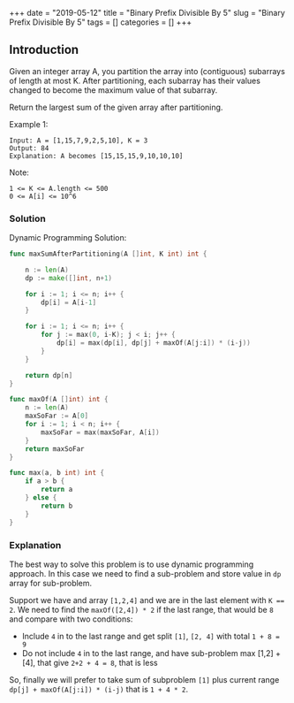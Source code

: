 +++
date = "2019-05-12"
title = "Binary Prefix Divisible By 5"
slug = "Binary Prefix Divisible By 5"
tags = []
categories = []
+++

## Introduction

Given an integer array A, you partition the array into (contiguous) subarrays of length at most K.  After partitioning, each subarray has their values changed to become the maximum value of that subarray.

Return the largest sum of the given array after partitioning.



Example 1:
```
Input: A = [1,15,7,9,2,5,10], K = 3
Output: 84
Explanation: A becomes [15,15,15,9,10,10,10]
```

Note:
```
1 <= K <= A.length <= 500
0 <= A[i] <= 10^6
```

### Solution

Dynamic Programming Solution:
``` go
func maxSumAfterPartitioning(A []int, K int) int {

    n := len(A)
    dp := make([]int, n+1)

    for i := 1; i <= n; i++ {
        dp[i] = A[i-1]
    }

    for i := 1; i <= n; i++ {
        for j := max(0, i-K); j < i; j++ {
            dp[i] = max(dp[i], dp[j] + maxOf(A[j:i]) * (i-j))
        }
    }

    return dp[n]
}

func maxOf(A []int) int {
    n := len(A)
    maxSoFar := A[0]
    for i := 1; i < n; i++ {
        maxSoFar = max(maxSoFar, A[i])
    }   
    return maxSoFar
}

func max(a, b int) int {
    if a > b {
        return a
    } else {
        return b
    }
}
```

### Explanation

The best way to solve this problem is to use dynamic programming approach.
In this case we need to find a sub-problem and store value in `dp` array for sub-problem.

Support we have and array `[1,2,4]` and we are in the last element with `K == 2`.
We need to find the `maxOf([2,4]) * 2` if the last range, that would be `8` and compare with
two conditions:
* Include `4` in to the last range and get split `[1]`, `[2, 4]` with total `1 + 8 = 9`
* Do not include `4` in to the last range, and have sub-problem max [1,2] + [4], that give `2+2 + 4 = 8`, that is less

So, finally we will prefer to take sum of subproblem `[1]` plus current range `dp[j] + maxOf(A[j:i]) * (i-j)` that is
`1 + 4 * 2`.
